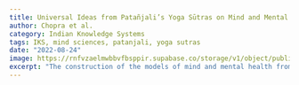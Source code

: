 ```yaml
---
title: Universal Ideas from Patañjali’s Yoga Sūtras on Mind and Mental Health - Philosophy and Practice
author: Chopra et al.
category: Indian Knowledge Systems
tags: IKS, mind sciences, patanjali, yoga sutras
date: "2022-08-24"
image: https://rnfvzaelmwbbvfbsppir.supabase.co/storage/v1/object/public/brhatwebsite/05dhiti/28.webp
excerpt: "The construction of the models of mind and mental health from the Western paradigm is demonstrably incomplete, attempting symptomatic relief. This has led to the utter neglect of the inner world, self-awareness, experiential realities and insights from the Indic Knowledge Systems (such as Yoga, Vedānta, Āyurveda etc.)."
---
```



